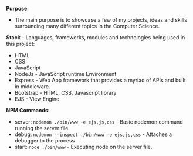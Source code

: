 
**Purpose**:
 * The main purpose is to showcase a few of my projects, ideas and skills surrounding many different topics in the Computer Science.

**Stack** - Languages, frameworks, modules and technologies being used in this project:
  * HTML
  * CSS
  * JavaScript
  * NodeJs - JavaScript runtime Environment
  * Express - Web App framework that provides a myriad of APIs and built in middleware.
  * Bootstrap - HTML, CSS, Javascript library
  * EJS - View Engine

**NPM Commands**:
  * server: ```nodemon ./bin/www -e ejs,js,css``` - Basic nodemon command running the server file
  * debug: ```nodemon --inspect ./bin/www -e ejs,js,css``` - Attaches a debugger to the process
  * start: ```node ./bin/www``` - Executing node on the server file.